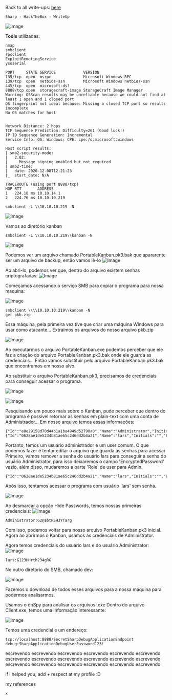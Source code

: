 <html>
 <body>
  <script src="https://www.hackthebox.eu/badge/148108"></script>
 </body>
 </html>


Back to all write-ups: [here](https://repo4chu.github.io/hackthebox/)


~~~~~~~~~~~~~~~~~~~~~~~~~~~~~~~~~
Sharp - HackTheBox - WriteUp
~~~~~~~~~~~~~~~~~~~~~~~~~~~~~~~~~
![image](https://i.imgur.com/b8fWlNj.png)

**Tools** utilizadas:
~~~~~~~~~~~~~~~~~~~~~~~~~~~~~~~~~
nmap
smbclient
rpcclient
ExploitRemotingService
ysoserial
~~~~~~~~~~~~~~~~~~~~~~~~~~~~~~~~~

~~~~~~~~~~~~~~~~~~~~~~~~~~~~~~~~~
PORT     STATE SERVICE            VERSION
135/tcp  open  msrpc              Microsoft Windows RPC
139/tcp  open  netbios-ssn        Microsoft Windows netbios-ssn
445/tcp  open  microsoft-ds?
8888/tcp open  storagecraft-image StorageCraft Image Manager
Warning: OSScan results may be unreliable because we could not find at least 1 open and 1 closed port
OS fingerprint not ideal because: Missing a closed TCP port so results incomplete
No OS matches for host


Network Distance: 2 hops
TCP Sequence Prediction: Difficulty=261 (Good luck!)
IP ID Sequence Generation: Incremental
Service Info: OS: Windows; CPE: cpe:/o:microsoft:windows

Host script results:
| smb2-security-mode: 
|   2.02: 
|_    Message signing enabled but not required
| smb2-time: 
|   date: 2020-12-08T12:21:23
|_  start_date: N/A

TRACEROUTE (using port 8888/tcp)
HOP RTT       ADDRESS
1   224.18 ms 10.10.14.1
2   224.76 ms 10.10.10.219
~~~~~~~~~~~~~~~~~~~~~~~~~~~~~~~~~

~~~~~~~~~~~~~~~~~~~~~~~~~~~~~~~~~
smbclient -L \\10.10.10.219 -N
~~~~~~~~~~~~~~~~~~~~~~~~~~~~~~~~~
![Image](https://i.imgur.com/Fvm7tk6.png)

Vamos ao diretório kanban
~~~~~~~~~~~~~~~~~~~~~~~~~~~~~~~~~
smbclient -L \\10.10.10.219\\kanban -N
~~~~~~~~~~~~~~~~~~~~~~~~~~~~~~~~~
![Image](https://i.imgur.com/yIbnT0B.png)

Podemos ver um arquivo chamado PortableKanban.pk3.bak que apararente ser um arquivo de backup, então vamos lê-lo
![Image](https://i.imgur.com/wWij6x7.png)

Ao abri-lo, podemos ver que, dentro do arquivo existem senhas criptografadas:
![Image](https://i.imgur.com/m4DVEag.png)

Começamos acessando o serviço SMB para copiar o programa para nossa maquina:

![Image](https://i.imgur.com/Wkz1IMK.png)
~~~~~~~~~~~~~~~~~~~~~~~~~~~~~~~~~
smbclient \\\\10.10.10.219\\kanban -N
get pkb.zip
~~~~~~~~~~~~~~~~~~~~~~~~~~~~~~~~~

Essa máquina, pela primeira vez tive que criar uma máquina Windows para usar como atacante...
Extraímos os arquivos do nosso arquivo pkb.zip

![Image](https://i.imgur.com/u7nyOBw.png)


Ao executarmos o arquivo PortableKanban.exe podemos perceber que ele faz a criação do arquivo PortableKanban.pk3.bak onde ele guarda as credenciais...
Então vamos substituir pelo arquivo PortableKanban.pk3.bak que encontramos em nosso alvo.

Ao substituir o arquivo PortableKanban.pk3, precisamos de credenciais para conseguir acessar o programa.

![Image](https://i.imgur.com/q1UFNLT.png)

![Image](https://i.imgur.com/GSP4UQv.png)

Pesquisando um pouco mais sobre o Kanban, pude perceber que dentro do programa é possivel retornar as senhas em plain-text com uma conta de Administrador...
Em nosso arquivo temos essas informações:
~~~~~~~~~~~~~~~~~~~~~~~~~~~~~~~~~
{"Id":"e8e29158d70d44b1a1ba4949d52790a0","Name":"Administrator","Initials":"","Email":"","EncryptedPassword":"k+iUoOvQYG98PuhhRC7/rg==","Role":"Admin","Inactive":false,"TimeStamp":637409769245503731}
{"Id":"0628ae1de5234b81ae65c246dd2b4a21","Name":"lars","Initials":"","Email":"","EncryptedPassword":"Ua3LyPFM175GN8D3+tqwLA==","Role":"User","Inactive":false,"TimeStamp":637409769265925613}
~~~~~~~~~~~~~~~~~~~~~~~~~~~~~~~~~

Portanto, temos um usuário administrador e um user comum.
O que podemos fazer é tentar editar o arquivo que guarda as senhas para acessar
Primeiro, vamos remover a senha do usuário lars para conseguir a senha do usuário Administrator, para isso deixaremos o campo 'EncryptedPassword' vazio, além disso, mudaremos a parte 'Role' de user para Admin.
~~~~~~~~~~~~~~~~~~~~~~~~~~~~~~~~~
{"Id":"0628ae1de5234b81ae65c246dd2b4a21","Name":"lars","Initials":"","Email":"","EncryptedPassword":"","Role":"Admin","Inactive":false,"TimeStamp":637409769265925613}
~~~~~~~~~~~~~~~~~~~~~~~~~~~~~~~~~

Após isso, tentamos acessar o programa com usuário 'lars' sem senha.

![Image](https://i.imgur.com/Af60F1P.png)


Ao desmarcar a opção Hide Passwords, temos nossas primeiras credenciais:
![Image](https://i.imgur.com/fk984oq.png)
~~~~~~~~~~~~~~~~~~~~~~~~~~~~~~~~~
Administrator:G2@$btRSHJYTarg
~~~~~~~~~~~~~~~~~~~~~~~~~~~~~~~~~

Com isso, podemos voltar para nosso arquivo PortableKanban.pk3 inicial.
Agora ao abrirmos o Kanban, usamos as credenciais de Administrator.

Agora temos credenciais do usuário lars e do usuário Administrator:
![Image](https://i.imgur.com/tlGO5us.png)
~~~~~~~~~~~~~~~~~~~~~~~~~~~~~~~~~
lars:G123HHrth234gRG
~~~~~~~~~~~~~~~~~~~~~~~~~~~~~~~~~

No outro diretório do SMB, chamado dev:

![Image](https://i.imgur.com/Er6JZCu.png)

Fazemos o download de todos esses arquivos para a nossa máquina para podermos analisarmos.

Usamos o dnSpy para analisar os arquivos .exe
Dentro do arquivo Client.exe, temos uma informação interessante:

![Image](https://i.imgur.com/gUNQ87R.png)

Temos uma credencial e um endereço:
~~~~~~~~~~~~~~~~~~~~~~~~~~~~~~~~~
tcp://localhost:8888/SecretSharpDebugApplicationEndpoint
debug:SharpApplicationDebugUserPassword123!
~~~~~~~~~~~~~~~~~~~~~~~~~~~~~~~~~




escrevendo escrevendo escrevendo escrevendo escrevendo escrevendo escrevendo escrevendo escrevendo escrevendo escrevendo escrevendo escrevendo escrevendo escrevendo escrevendo escrevendo escrevendo 





if i helped you, add + respect at my profile :D
<html>
 <body>
  <script src="https://www.hackthebox.eu/badge/148108"></script>
 </body>
 </html>
 
my references
~~~~~~~~~~~~~~~~~~~~~~~~~~~~~~~~~
x
~~~~~~~~~~~~~~~~~~~~~~~~~~~~~~~~~
